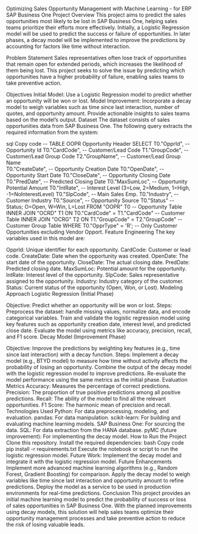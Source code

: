 Optimizing Sales Opportunity Management with Machine Learning - for ERP SAP Business One
Project Overview
This project aims to predict the sales opportunities most likely to be lost in SAP Business One, helping sales teams prioritize their efforts more effectively. Initially, a Logistic Regression model will be used to predict the success or failure of opportunities. In later phases, a decay model will be implemented to improve the predictions by accounting for factors like time without interaction.

Problem Statement
Sales representatives often lose track of opportunities that remain open for extended periods, which increases the likelihood of them being lost. This project seeks to solve the issue by predicting which opportunities have a higher probability of failure, enabling sales teams to take preventive action.

Objectives
Initial Model: Use a Logistic Regression model to predict whether an opportunity will be won or lost.
Model Improvement: Incorporate a decay model to weigh variables such as time since last interaction, number of quotes, and opportunity amount.
Provide actionable insights to sales teams based on the model’s output.
Dataset
The dataset consists of sales opportunities data from SAP Business One. The following query extracts the required information from the system:

sql
Copy code
-- TABLE OOPR Opportunity Header
SELECT 
    T0."OpprId",  -- Opportunity Id
    T0."CardCode", -- Customer/Lead Code
    T1."GroupCode", -- Customer/Lead Group Code
    T2."GroupName", -- Customer/Lead Group Name  
    T0."CreateDate", -- Opportunity Creation Date
    T0."OpenDate",    -- Opportunity Start Date
    T0."CloseDate",   -- Opportunity Closing Date
    T0."PredDate",   -- Predicted Closing Date
    T0."MaxSumLoc",  -- Opportunity Potential Amount 
    T0."IntRate",   -- Interest Level (3=Low, 2=Medium, 1=High, -1=NoInterestLevel)
    T0."SlpCode",  -- Main Sales Emp.
    T0."Industry",  -- Customer Industry
    T0."Source",    -- Opportunity Source
    T0."Status"     -- Status; O=Open, W=Win, L=Lost
FROM 
    "OOPR" T0  -- Opportunity Table
INNER JOIN 
    "OCRD" T1 ON T0."CardCode" = T1."CardCode"  -- Customer Table
INNER JOIN 
    "OCRG" T2 ON T1."GroupCode" = T2."GroupCode"  -- Customer Group Table
WHERE 
    T0."OpprType" = 'R';  -- Only Customer Opportunities excluding Vendor Opport.
Feature Engineering
The key variables used in this model are:

OpprId: Unique identifier for each opportunity.
CardCode: Customer or lead code.
CreateDate: Date when the opportunity was created.
OpenDate: The start date of the opportunity.
CloseDate: The actual closing date.
PredDate: Predicted closing date.
MaxSumLoc: Potential amount for the opportunity.
IntRate: Interest level of the opportunity.
SlpCode: Sales representative assigned to the opportunity.
Industry: Industry category of the customer.
Status: Current status of the opportunity (Open, Won, or Lost).
Modeling Approach
Logistic Regression (Initial Phase)

Objective: Predict whether an opportunity will be won or lost.
Steps:
Preprocess the dataset: handle missing values, normalize data, and encode categorical variables.
Train and validate the logistic regression model using key features such as opportunity creation date, interest level, and predicted close date.
Evaluate the model using metrics like accuracy, precision, recall, and F1 score.
Decay Model (Improvement Phase)

Objective: Improve the predictions by weighting key features (e.g., time since last interaction) with a decay function.
Steps:
Implement a decay model (e.g., BTYD model) to measure how time without activity affects the probability of losing an opportunity.
Combine the output of the decay model with the logistic regression model to improve predictions.
Re-evaluate the model performance using the same metrics as the initial phase.
Evaluation Metrics
Accuracy: Measures the percentage of correct predictions.
Precision: The proportion of true positive predictions among all positive predictions.
Recall: The ability of the model to find all the relevant opportunities.
F1 Score: The harmonic mean of precision and recall.
Technologies Used
Python: For data preprocessing, modeling, and evaluation.
pandas: For data manipulation.
scikit-learn: For building and evaluating machine learning models.
SAP Business One: For sourcing the data.
SQL: For data extraction from the HANA database.
pyMC (future improvement): For implementing the decay model.
How to Run the Project
Clone this repository.
Install the required dependencies:
bash
Copy code
pip install -r requirements.txt
Execute the notebook or script to run the logistic regression model.
Future Work: Implement the decay model and integrate it with the logistic regression model.
Future Enhancements
Implement more advanced machine learning algorithms (e.g., Random Forest, Gradient Boosting) for comparison.
Apply the decay model to weigh variables like time since last interaction and opportunity amount to refine predictions.
Deploy the model as a service to be used in production environments for real-time predictions.
Conclusion
This project provides an initial machine learning model to predict the probability of success or loss of sales opportunities in SAP Business One. With the planned improvements using decay models, this solution will help sales teams optimize their opportunity management processes and take preventive action to reduce the risk of losing valuable leads.
